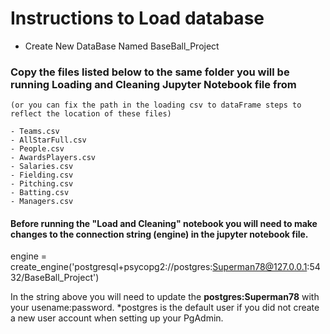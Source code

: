 # Instructions to Load database

- Create New DataBase Named BaseBall_Project

### Copy the files listed below to the same folder you will be running Loading and Cleaning Jupyter Notebook file from
    (or you can fix the path in the loading csv to dataFrame steps to reflect the location of these files)
    
    - Teams.csv
    - AllStarFull.csv
    - People.csv
    - AwardsPlayers.csv
    - Salaries.csv
    - Fielding.csv
    - Pitching.csv
    - Batting.csv
    - Managers.csv

#### Before running the "Load and Cleaning" notebook you will need to make changes to the connection string (engine) in the jupyter notebook file. 

engine = create_engine('postgresql+psycopg2://postgres:Superman78@127.0.0.1:5432/BaseBall_Project')

In the string above you will need to update the **postgres:Superman78** with your usename:password. *postgres is the default user if you did not create a new user account when setting up your PgAdmin. 



